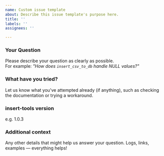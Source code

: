 ```yaml
---
name: Custom issue template
about: Describe this issue template's purpose here.
title: ''
labels: ''
assignees: ''

---
```


### Your Question
Please describe your question as clearly as possible.  
For example: *"How does `insert_csv_to_db` handle NULL values?"*

### What have you tried?
Let us know what you've attempted already (if anything), such as checking the documentation or trying a workaround.

### insert-tools version
e.g. 1.0.3

### Additional context
Any other details that might help us answer your question. Logs, links, examples — everything helps!
